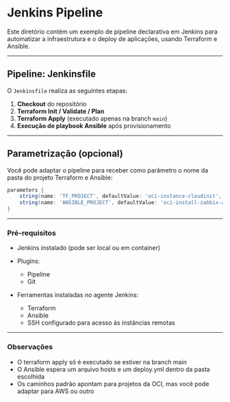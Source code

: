 # Jenkins Pipeline

Este diretório contém um exemplo de pipeline declarativa em Jenkins para automatizar a infraestrutura e o deploy de aplicações, usando Terraform e Ansible.

---

## Pipeline: Jenkinsfile

O `Jenkinsfile` realiza as seguintes etapas:

1. **Checkout** do repositório
2. **Terraform Init / Validate / Plan**
3. **Terraform Apply** (executado apenas na branch `main`)
4. **Execução de playbook Ansible** após provisionamento

---

## Parametrização (opcional)

Você pode adaptar o pipeline para receber como parâmetro o nome da pasta do projeto Terraform e Ansible:

```groovy
parameters {
    string(name: 'TF_PROJECT', defaultValue: 'oci-instance-cloudinit', description: 'Projeto Terraform')
    string(name: 'ANSIBLE_PROJECT', defaultValue: 'oci-install-zabbix-agent', description: 'Projeto Ansible')
}
```

---

### Pré-requisitos

- Jenkins instalado (pode ser local ou em container)
- Plugins:
  - Pipeline
  - Git

- Ferramentas instaladas no agente Jenkins:
  - Terraform
  - Ansible
  - SSH configurado para acesso às instâncias remotas

---

### Observações

- O terraform apply só é executado se estiver na branch main
- O Ansible espera um arquivo hosts e um deploy.yml dentro da pasta escolhida 
- Os caminhos padrão apontam para projetos da OCI, mas você pode adaptar para AWS ou outro


